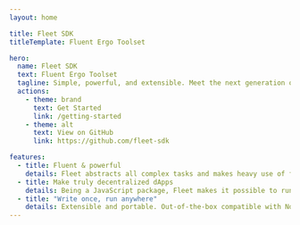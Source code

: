 ```yaml
---
layout: home

title: Fleet SDK
titleTemplate: Fluent Ergo Toolset

hero:
  name: Fleet SDK
  text: Fluent Ergo Toolset
  tagline: Simple, powerful, and extensible. Meet the next generation of Ergo Platform's off-chain code SDKs.
  actions:
    - theme: brand
      text: Get Started
      link: /getting-started
    - theme: alt
      text: View on GitHub
      link: https://github.com/fleet-sdk

features:
  - title: Fluent & powerful
    details: Fleet abstracts all complex tasks and makes heavy use of fluent APIs to deliver a great developer experience. Enjoy the experience of writing frictionless off-chain code with a fully typed and pure Javascript library.
  - title: Make truly decentralized dApps
    details: Being a JavaScript package, Fleet makes it possible to run off-chain code directly in the user's browser. Eliminating the need for backends and can simplify the creation of truly decentralized applications.
  - title: "Write once, run anywhere"
    details: Extensible and portable. Out-of-the-box compatible with Node.js and browser environments.
---
```

